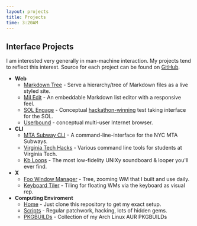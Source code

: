 ```yaml
---
layout: projects 
title: Projects
time: 3:20AM
---
```

## Interface Projects
I am interested very generally in man-machine interaction. My projects tend to reflect this interest.  Source for each project can be found on [GitHub](https://github.com/mil).


- **Web**
  * [Markdown Tree](http://markdown-tree.bladdo.net) - Serve a hierarchy/tree of Markdown files as a live styled site.
  * [Mil Edit](http://userbound.com/ui/mil-edit) - An embeddable Markdown list editor with a responsive feel.
  * [SOL Engage](http://userbound.com/ui/sol-engage) - Conceptual [hackathon-winning](http://www.apps4va.org/1/post/2012/10/hac4edu-ends-with-a-bang.html) test taking interface for the SOL.
  * [Userbound](http://userbound.com/projects/userbound) - conceptual multi-user Internet browser.
- **CLI**
  * [MTA Subway CLI](http://github.com/jns2/mta-subway-cli) - A command-line-interface for the NYC MTA Subways.
  * [Virginia Tech Hacks](http://github.com/mil/virginia-tech-hacks) - Various command line tools for students at Virginia Tech.
  * [Kb Loops](http://github.com/mil/kb-loops) - The most low-fidelity UNIXy soundboard &amp; looper you'll ever find.
- **X**
  * [Foo Window Manager](http://github.com/mil/foo-wm) - Tree, zooming WM that I built and use daily.
  * [Keyboard Tiler](http://github.com/mil/keyboard-tiler) - Tiling for floating WMs via the keyboard as visual rep.
- **Computing Enviroment**
  * [Home](http://github.com/mil/home) - Just clone this repository to get my exact setup.
  * [Scripts](http://github.com/mil/home/tree/master/Scripts) - Regular patchwork, hacking, lots of hidden gems.
  * [PKGBUILDs](http://github.com/mil/PKGBUILD) - Collection of my Arch Linux AUR PKGBUILDs
